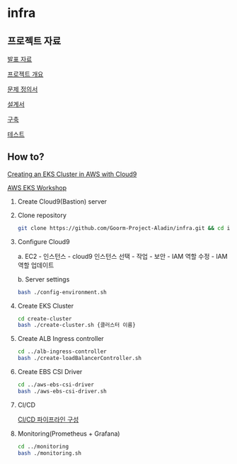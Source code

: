 # infra

## 프로젝트 자료

[발표 자료](https://github.com/Goorm-Project-Aladin/infra/blob/main/프로젝트_자료/발표자료.pptx)

[프로젝트 개요](https://github.com/Goorm-Project-Aladin/infra/blob/main/프로젝트_자료/1조_프로젝트_개요.pdf)

[문제 정의서](https://github.com/Goorm-Project-Aladin/infra/blob/main/프로젝트_자료/1조_문제정의서.pdf)

[설계서](https://github.com/Goorm-Project-Aladin/infra/blob/main/프로젝트_자료/1조_설계서.pdf)

[구축](https://github.com/Goorm-Project-Aladin/infra/blob/main/프로젝트_자료/1조_구축.pdf)

[테스트](https://github.com/Goorm-Project-Aladin/infra/blob/main/프로젝트_자료/1조_테스트.pdf)

## How to?

[Creating an EKS Cluster in AWS with Cloud9](https://towardsaws.com/creating-an-eks-cluster-in-aws-with-cloud9-781e21c237cc)

[AWS EKS Workshop](https://catalog.us-east-1.prod.workshops.aws/workshops/9c0aa9ab-90a9-44a6-abe1-8dff360ae428/ko-KR/30-setting/100-aws-cloud9)

1. Create Cloud9(Bastion) server

2. Clone repository
    ```bash
    git clone https://github.com/Goorm-Project-Aladin/infra.git && cd infra
    ```

3. Configure Cloud9

    a. EC2 - 인스턴스 - cloud9 인스턴스 선택 - 작업 - 보안 - IAM 역할 수정 - IAM 역할 업데이트

    b. Server settings
    ```bash
    bash ./config-environment.sh
    ```

4. Create EKS Cluster
    ```bash
    cd create-cluster
    bash ./create-cluster.sh {클러스터 이름}
    ```

5. Create ALB Ingress controller
    ```bash
    cd ../alb-ingress-controller
    bash ./create-loadBalancerController.sh
    ```

6. Create EBS CSI Driver
    ```bash
    cd ../aws-ebs-csi-driver
    bash ./aws-ebs-csi-driver.sh
    ```

7. CI/CD

    [CI/CD 파이프라인 구성](https://catalog.us-east-1.prod.workshops.aws/workshops/9c0aa9ab-90a9-44a6-abe1-8dff360ae428/ko-KR/110-cicd/100-cicd)

8. Monitoring(Prometheus + Grafana)
    ```bash
    cd ../monitoring
    bash ./monitoring.sh
    ```
